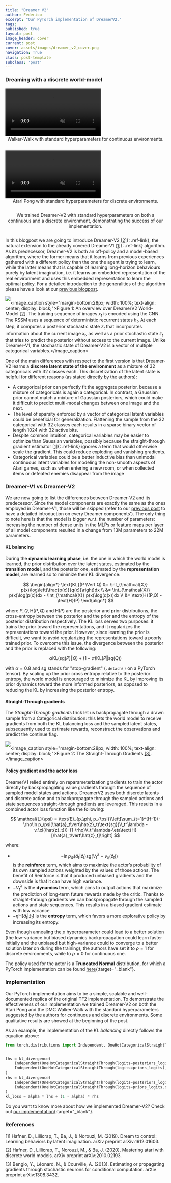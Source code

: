 ```yaml
---
title: "Dreamer V2"
author: Federico
excerpt: "Our PyTorch implementation of DreamerV2."
tags:
published: true
layout: post
image_header: cover
current: post
cover: assets/images/dreamer_v2_cover.png
navigation: True
class: post-template
subclass: 'post'
---
```


### Dreaming with a discrete world-model

<div class="blog-img-wrapper video" id="fig-few" style="margin-bottom: 10px;">
    <div class="video-wrapper">
        <video muted autoplay loop controls>
            <source src="/assets/videos/dreamer_v2/dreamer_v2_dmc_walker_walk.mp4" type="video/mp4" />
        </video><image_caption style="margin-bottom:28px; width: 100%; text-align: center; display: block;">Walker-Walk with standard hyperparameters for continuous environments.</image_caption>
    </div>
    <div class="video-wrapper">
        <video muted autoplay loop controls>
            <source src="/assets/videos/dreamer_v2/dreamer_v2_atari_pong.mp4" type="video/mp4" />
        </video><image_caption style="margin-bottom:28px; width: 100%; text-align: center; display: block;">Atari Pong with standard hyperparameters for discrete environments.</image_caption>
    </div>
</div><image_caption style="margin-bottom:28px; width: 100%; text-align: center; display: block;">We trained Dreamer-V2 with standard hyperparameters on both a continuous and a discrete environment, demonstrating the success of our implementation.</image_caption>

In this blogpost we are going to introduce Dreamer-V2 [[2]](#ref-2){: .ref-link}, the natural extension to the already covered DreamerV1 [[1]](#ref-1){: .ref-link} algorithm. As its predecessor, Dreamer-V2 is both an off-policy and a model-based algorithm, where the former means that it learns from previous experiences gathered with a different policy than the one the agent is trying to learn, while the latter means that is capable of learning long-horizon behaviours purely by latent imagination, i.e. it learns an embedded representation of the real environment and uses this embedded representation to learn the optimal policy. For a detailed introduction to the generalities of the algorithm please have a look at our [previous blogpost]({{site.baseurl}}/2023/06/16/dreamer_v1.html).

<img id="fig-drm" src="{{site.baseurl}}/assets/images/dreamer_v2/dreamer-v2-arch.png" style="margin-bottom: 10px;" /><image_caption style="margin-bottom:28px; width: 100%; text-align: center; display: block;">Figure 1: An overview over DreamerV2 World-Model <a href="#ref-2" class="ref-link">[2]</a>. The training sequence of images $x_t$ is encoded using the CNN. The RSSM uses a sequence of deterministic recurrent states $h_t$. At each step, it computes a posterior stochastic state $z_t$ that incorporates information about the current image $x_t$, as well as a prior stochastic state $\hat{z}_t$ that tries to predict the posterior without access to the current image. Unlike Dreamer-V1, the stochastic state of Dreamer-V2 is a vector of multiple categorical variables.</image_caption>

One of the main differences with respect to the first version is that Dreamer-V2 learns a **discrete latent state of the environment** as a mixture of 32 categoricals with 32 classes each. This discretization of the latent state is helpful for different reasons (as stated directly by the authors):

* A categorical prior can perfectly fit the aggregate posterior, because a mixture of categoricals is again a categorical. In contrast, a Gaussian prior cannot match a mixture of Gaussian posteriors, which could make it difficult to predict multi-modal changes between one image and the next.
* The level of sparsity enforced by a vector of categorical latent variables could be beneficial for generalization. Flattening the sample from the 32 categorical with 32 classes each results in a sparse binary vector of length 1024 with 32 active bits.
* Despite common intuition, categorical variables may be easier to optimize than Gaussian variables, possibly because the straight-through gradient estimator [[1]](#ref-1){: .ref-link} ignores a term that would otherwise scale the gradient. This could reduce exploding and vanishing gradients.
* Categorical variables could be a better inductive bias than unimodal continuous latent variables for modeling the non-smooth aspects of Atari games, such as when entering a new room, or when collected items or defeated enemies disappear from the image

### Dreamer-V1 vs Dreamer-V2

We are now going to list the differences between Dreamer-V2 and its predecessor. Since the model components are exactly the same as the ones employed in Dreamer-V1, those will be skipped (refer to our [previous post]({{site.baseurl}}/2023/06/16/dreamer_v1.html) to have a detailed introduction on every Dreamer components'). The only thing to note here is that the model is bigger w.r.t. the number of parameters: increasing the number of dense units in the MLPs or feature maps per layer of all model components resulted in a change from 13M parameters to 22M parameters.

#### KL balancing

During the **dynamic learning phase**, i.e. the one in which the world model is learned, the prior distribution over the latent states, estimated by the **transition model**, and the posterior one, estimated by the **representation model**, are learned so to minimize their KL divergence:

$$
\begin{align*} 
    \text{KL}(P \Vert Q) &= \int_{\mathcal{X}} p(x)\log\left(\frac{p(x)}{q(x)}\right)dx \\
    &= \int_{\mathcal{X}} p(x)\log(p(x))dx - \int_{\mathcal{X}} p(x)\log(q(x))dx \\
    &= \text{H}(P,Q) - \text{H}(P)
\end{align*}
$$

where $P,Q,\text{H}(P,Q)$ and $\text{H}(P)$ are the posterior and prior distributions, the cross-entropy between the posterior and the prior and the entropy of the posterior distribution respectively. The KL loss serves two purposes: it trains the prior toward the representations, and it regularizes the representations toward the prior. However, since learning the prior is difficult, we want to avoid regularizing the representations toward a poorly trained prior. To overcome this issue, the divergence between the posterior and the prior is replaced with the following: 

$$
\alpha \text{KL}(\text{sg}(P) \Vert Q) + (1-\alpha)\text{KL}(P \Vert \text{sg}(Q))
$$

with $\alpha = 0.8$ and $\text{sg}$ stands for "stop-gradient" ($\texttt{.detach()}$ on a PyTorch tensor). By scaling up the prior cross entropy relative to the posterior entropy, the world model is encouraged to minimize the KL by improving its prior dynamics toward the more informed posteriors, as opposed to reducing the KL by increasing the posterior entropy.

#### Straight-Through gradients

The *Straight-Through gradients* trick let us backpropagate through a drawn sample from a Categorical distribution: this lets the world model to receive gradients from both the KL balancing loss and the sampled latent states, subsequently used to estimate rewards, reconstruct the observations and predict the continue flag.

<img id="fig-drm" src="{{site.baseurl}}/assets/images/dreamer_v2/straight-through.png" style="margin-bottom: 10px;" /><image_caption style="margin-bottom:28px; width: 100%; text-align: center; display: block;">Figure 2: The Straight-Through Gradients <a href="#ref-3" class="ref-link">[3]</a>.</image_caption>

#### Policy gradient and the actor loss

DreamerV1 relied entirely on reparameterization gradients to train the actor directly by backpropagating value gradients through the sequence of sampled model states and actions. DreamerV2 uses both discrete latents and discrete action and to backpropagate through the sampled actions and state sequences straight-through gradients are leveraged. This results in a combined actor loss function like the following:

$$
    \mathcal{L}(\psi) = \text{E}_{p_\phi, p_{\psi}}\left[\sum_{t=1}^{H-1}(-\rho\ln p_\psi(\hat{a}_t\vert\hat{z}_t)\text{sg}(V_t^\lambda - v_\xi(\hat{z}_t)))-(1-\rho)V_t^\lambda-\eta\text{H}[\hat{a}_t\vert\hat{z}_t]\right]
$$

where:

* $$ -\ln p_\psi(\hat{a}_t\vert\hat{z}_t)\text{sg}(V_t^\lambda - v_\xi(\hat{z}_t)) $$ is the **reinforce** term, which aims to maximize the actor’s probability of its own sampled actions weighted by the values of those actions.  The benefit of Reinforce is that it produced unbiased gradients and the downside is that it can have high variance.
* $-V_t^\lambda$ is the **dynamics** term, which aims to output actions that maximize the prediction of long-term future rewards made by the critic. Thanks to straight-through gradients we can backpropagate through the sampled actions and state sequences. This results in a biased gradient estimate with low variance.
* $-\eta\text{H}[\hat{a}_t\vert\hat{z}_t]$ is the **entropy** term, which favors a more explorative policy by increasing its entropy.

Even though annealing the $\rho$ hyperparameter could lead to a better solution (the low-variance but biased dynamics backpropagation could learn faster initially and the unbiased but high-variance could to converge to a better solution later on during the training), the authors have set it to $\rho=1$ for discrete environments, while to $\rho=0$ for continuous one.

The policy used for the actor is a **Truncated Normal** distribution, for which a PyTorch implementation can be found [here](https://github.com/toshas/torch_truncnorm){:target="_blank"}.

### Implementation

Our PyTorch implementation aims to be a simple, scalable and well-documented replica of the original TF2 implementation. To demonstrate the effectiveness of our implementation we trained Dreamer-V2 on both the Atari Pong and the DMC Walker-Walk with the standard hyperparameters suggested by the authors for continuous and discrete environments. Some qualitative results are showed at the beginning of the post. 

As an example, the implementation of the *KL balancing* directly follows the equation above:

<div markdown="block" class="with-new-line">

```python
from torch.distributions import Independent, OneHotCategoricalStraightThrough


lhs = kl_divergence(
    Independent(OneHotCategoricalStraightThrough(logits=posteriors_logits.detach()), 1),
    Independent(OneHotCategoricalStraightThrough(logits=priors_logits), 1),
)
rhs = kl_divergence(
    Independent(OneHotCategoricalStraightThrough(logits=posteriors_logits), 1),
    Independent(OneHotCategoricalStraightThrough(logits=priors_logits.detach()), 1),
)
kl_loss = alpha * lhs + (1 - alpha) * rhs
```

</div>

Do you want to know more about how we implemented Dreamer-V2? Check out [our implementation](https://github.com/Eclectic-Sheep/sheeprl/tree/main/sheeprl/algos/dreamer_v2){:target="_blank"}.

### References

<div id="ref-1" class="ref" style="margin-bottom: 10px">[1] Hafner, D., Lillicrap, T., Ba, J., & Norouzi, M. (2019). Dream to control: Learning behaviors by latent imagination. arXiv preprint arXiv:1912.01603.</div>

<div id="ref-2" class="ref" style="margin-bottom: 10px">[2] Hafner, D., Lillicrap, T., Norouzi, M., & Ba, J. (2020). Mastering atari with discrete world models. arXiv preprint arXiv:2010.02193.</div>

<div id="ref-3" class="ref">[3] Bengio, Y., Léonard, N., & Courville, A. (2013). Estimating or propagating gradients through stochastic neurons for conditional computation. arXiv preprint arXiv:1308.3432.</div>